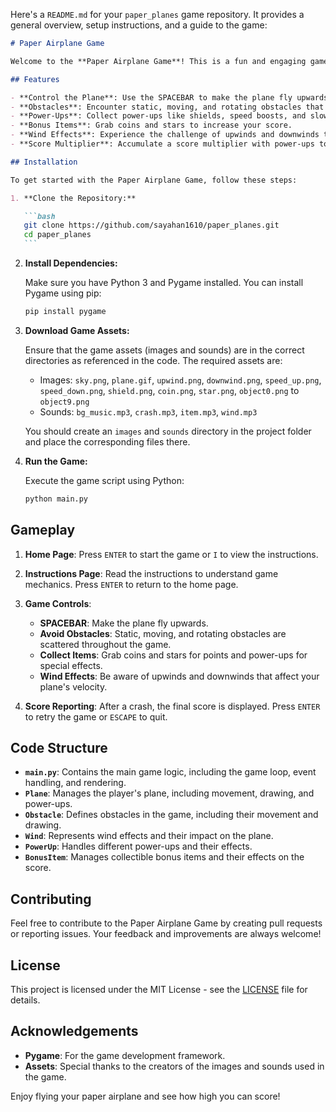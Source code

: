 Here's a `README.md` for your `paper_planes` game repository. It provides a general overview, setup instructions, and a guide to the game:

````markdown
# Paper Airplane Game

Welcome to the **Paper Airplane Game**! This is a fun and engaging game where you control a paper airplane and navigate through various obstacles while collecting items and power-ups. Built with Pygame, this project is a great example of using Python for game development.

## Features

- **Control the Plane**: Use the SPACEBAR to make the plane fly upwards and avoid falling.
- **Obstacles**: Encounter static, moving, and rotating obstacles that challenge your reflexes.
- **Power-Ups**: Collect power-ups like shields, speed boosts, and slow-motion effects to enhance your gameplay.
- **Bonus Items**: Grab coins and stars to increase your score.
- **Wind Effects**: Experience the challenge of upwinds and downwinds that affect your plane's movement.
- **Score Multiplier**: Accumulate a score multiplier with power-ups to boost your final score.

## Installation

To get started with the Paper Airplane Game, follow these steps:

1. **Clone the Repository:**

   ```bash
   git clone https://github.com/sayahan1610/paper_planes.git
   cd paper_planes
   ```
````

2. **Install Dependencies:**

   Make sure you have Python 3 and Pygame installed. You can install Pygame using pip:

   ```bash
   pip install pygame
   ```

3. **Download Game Assets:**

   Ensure that the game assets (images and sounds) are in the correct directories as referenced in the code. The required assets are:

   - Images: `sky.png`, `plane.gif`, `upwind.png`, `downwind.png`, `speed_up.png`, `speed_down.png`, `shield.png`, `coin.png`, `star.png`, `object0.png` to `object9.png`
   - Sounds: `bg_music.mp3`, `crash.mp3`, `item.mp3`, `wind.mp3`

   You should create an `images` and `sounds` directory in the project folder and place the corresponding files there.

4. **Run the Game:**

   Execute the game script using Python:

   ```bash
   python main.py
   ```

## Gameplay

1. **Home Page**: Press `ENTER` to start the game or `I` to view the instructions.
2. **Instructions Page**: Read the instructions to understand game mechanics. Press `ENTER` to return to the home page.
3. **Game Controls**:

   - **SPACEBAR**: Make the plane fly upwards.
   - **Avoid Obstacles**: Static, moving, and rotating obstacles are scattered throughout the game.
   - **Collect Items**: Grab coins and stars for points and power-ups for special effects.
   - **Wind Effects**: Be aware of upwinds and downwinds that affect your plane's velocity.

4. **Score Reporting**: After a crash, the final score is displayed. Press `ENTER` to retry the game or `ESCAPE` to quit.

## Code Structure

- **`main.py`**: Contains the main game logic, including the game loop, event handling, and rendering.
- **`Plane`**: Manages the player's plane, including movement, drawing, and power-ups.
- **`Obstacle`**: Defines obstacles in the game, including their movement and drawing.
- **`Wind`**: Represents wind effects and their impact on the plane.
- **`PowerUp`**: Handles different power-ups and their effects.
- **`BonusItem`**: Manages collectible bonus items and their effects on the score.

## Contributing

Feel free to contribute to the Paper Airplane Game by creating pull requests or reporting issues. Your feedback and improvements are always welcome!

## License

This project is licensed under the MIT License - see the [LICENSE](LICENSE) file for details.

## Acknowledgements

- **Pygame**: For the game development framework.
- **Assets**: Special thanks to the creators of the images and sounds used in the game.

Enjoy flying your paper airplane and see how high you can score!
